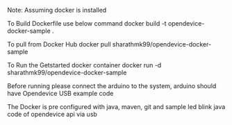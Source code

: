 Note: Assuming docker is installed

To Build Dockerfile use below command
docker build -t opendevice-docker-sample .

To pull from Docker Hub
docker pull sharathmk99/opendevice-docker-sample

To Run the Getstarted docker container
docker run -d sharathmk99/opendevice-docker-sample

Before running please connect the arduino to the system, arduino should have Opendevice USB example code 

The Docker is pre configured with java, maven, git and sample led blink java code of opendevice api via usb